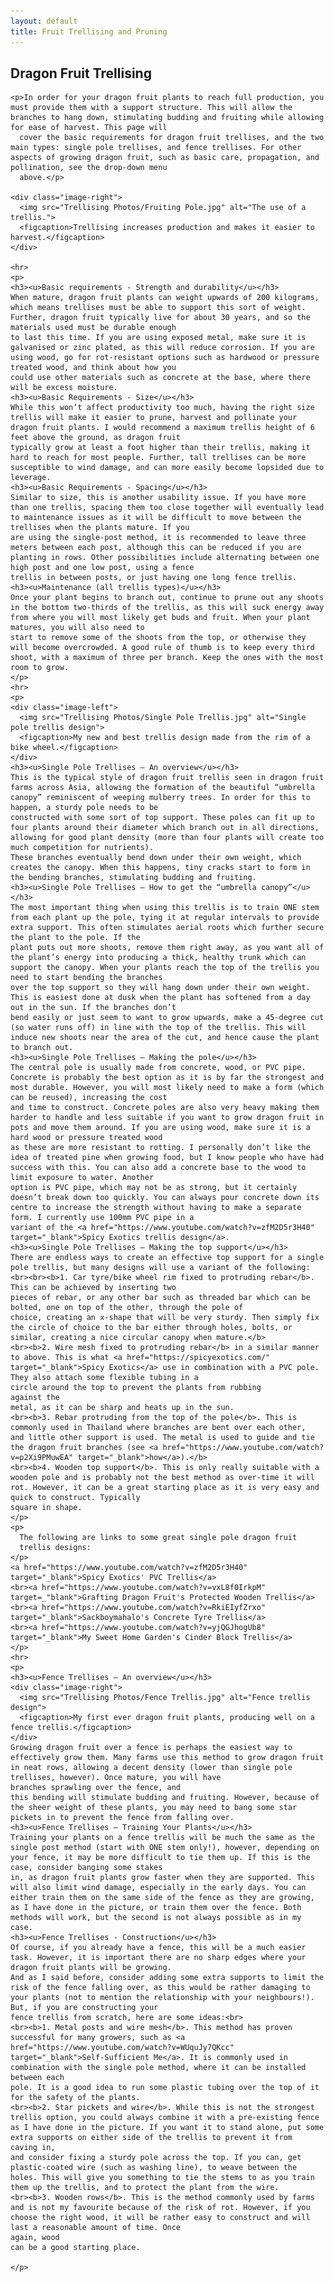 ```yaml
---
layout: default
title: Fruit Trellising and Pruning
---
```


<head>
    <link href="trellising.css" type="text/css" rel="stylesheet">
</head>

<body>
  <div class="content">
    <h2>Dragon Fruit Trellising</h2>

    <p>In order for your dragon fruit plants to reach full production, you must provide them with a support structure. This will allow the branches to hang down, stimulating budding and fruiting while allowing for ease of harvest. This page will
      cover the basic requirements for dragon fruit trellises, and the two main types: single pole trellises, and fence trellises. For other aspects of growing dragon fruit, such as basic care, propagation, and pollination, see the drop-down menu
      above.</p>

    <div class="image-right">
      <img src="Trellising Photos/Fruiting Pole.jpg" alt="The use of a trellis.">
      <figcaption>Trellising increases production and makes it easier to harvest.</figcaption>
    </div>

    <hr>
    <p>
    <h3><u>Basic requirements - Strength and durability</u></h3>
    When mature, dragon fruit plants can weight upwards of 200 kilograms, which means trellises must be able to support this sort of weight. Further, dragon fruit typically live for about 30 years, and so the materials used must be durable enough
    to last this time. If you are using exposed metal, make sure it is galvanised or zinc plated, as this will reduce corrosion. If you are using wood, go for rot-resistant options such as hardwood or pressure treated wood, and think about how you
    could use other materials such as concrete at the base, where there will be excess moisture.
    <h3><u>Basic Requirements - Size</u></h3>
    While this won’t affect productivity too much, having the right size trellis will make it easier to prune, harvest and pollinate your dragon fruit plants. I would recommend a maximum trellis height of 6 feet above the ground, as dragon fruit
    typically grow at least a foot higher than their trellis, making it hard to reach for most people. Further, tall trellises can be more susceptible to wind damage, and can more easily become lopsided due to leverage.
    <h3><u>Basic Requirements - Spacing</u></h3>
    Similar to size, this is another usability issue. If you have more than one trellis, spacing them too close together will eventually lead to maintenance issues as it will be difficult to move between the trellises when the plants mature. If you
    are using the single-post method, it is recommended to leave three meters between each post, although this can be reduced if you are planting in rows. Other possibilities include alternating between one high post and one low post, using a fence
    trellis in between posts, or just having one long fence trellis.
    <h3><u>Maintenance (all trellis types)</u></h3>
    Once your plant begins to branch out, continue to prune out any shoots in the bottom two-thirds of the trellis, as this will suck energy away from where you will most likely get buds and fruit. When your plant matures, you will also need to
    start to remove some of the shoots from the top, or otherwise they will become overcrowded. A good rule of thumb is to keep every third shoot, with a maximum of three per branch. Keep the ones with the most room to grow.
    </p>
    <hr>
    <p>
    <div class="image-left">
      <img src="Trellising Photos/Single Pole Trellis.jpg" alt="Single pole trellis design">
      <figcaption>My new and best trellis design made from the rim of a bike wheel.</figcaption>
    </div>
    <h3><u>Single Pole Trellises – An overview</u></h3>
    This is the typical style of dragon fruit trellis seen in dragon fruit farms across Asia, allowing the formation of the beautiful “umbrella canopy” reminiscent of weeping mulberry trees. In order for this to happen, a sturdy pole needs to be
    constructed with some sort of top support. These poles can fit up to four plants around their diameter which branch out in all directions, allowing for good plant density (more than four plants will create too much competition for nutrients).
    These branches eventually bend down under their own weight, which creates the canopy. When this happens, tiny cracks start to form in the bending branches, stimulating budding and fruiting.
    <h3><u>Single Pole Trellises – How to get the “umbrella canopy”</u></h3>
    The most important thing when using this trellis is to train ONE stem from each plant up the pole, tying it at regular intervals to provide extra support. This often stimulates aerial roots which further secure the plant to the pole. If the
    plant puts out more shoots, remove them right away, as you want all of the plant’s energy into producing a thick, healthy trunk which can support the canopy. When your plants reach the top of the trellis you need to start bending the branches
    over the top support so they will hang down under their own weight. This is easiest done at dusk when the plant has softened from a day out in the sun. If the branches don’t
    bend easily or just seem to want to grow upwards, make a 45-degree cut
    (so water runs off) in line with the top of the trellis. This will induce new shoots near the area of the cut, and hence cause the plant to branch out.
    <h3><u>Single Pole Trellises – Making the pole</u></h3>
    The central pole is usually made from concrete, wood, or PVC pipe. Concrete is probably the best option as it is by far the strongest and most durable. However, you will most likely need to make a form (which can be reused), increasing the cost
    and time to construct. Concrete poles are also very heavy making them harder to handle and less suitable if you want to grow dragon fruit in pots and move them around. If you are using wood, make sure it is a hard wood or pressure treated wood
    as these are more resistant to rotting. I personally don’t like the idea of treated pine when growing food, but I know people who have had success with this. You can also add a concrete base to the wood to limit exposure to water. Another
    option is PVC pipe, which may not be as strong, but it certainly doesn’t break down too quickly. You can always pour concrete down its centre to increase the strength without having to make a separate form. I currently use 100mm PVC pipe in a
    variant of the <a href="https://www.youtube.com/watch?v=zfM2D5r3H40" target="_blank">Spicy Exotics trellis design</a>.
    <h3><u>Single Pole Trellises – Making the top support</u></h3>
    There are endless ways to create an effective top support for a single pole trellis, but many designs will use a variant of the following:<br><br><b>1. Car tyre/bike wheel rim fixed to protruding rebar</b>. This can be achieved by inserting two
    pieces of rebar, or any other bar such as threaded bar which can be bolted, one on top of the other, through the pole of
    choice, creating an x-shape that will be very sturdy. Then simply fix the circle of choice to the bar either through holes, bolts, or similar, creating a nice circular canopy when mature.</b>
    <br><b>2. Wire mesh fixed to protruding rebar</b> in a similar manner to above. This is what <a href="https://spicyexotics.com/" target="_blank">Spicy Exotics</a> use in combination with a PVC pole. They also attach some flexible tubing in a
    circle around the top to prevent the plants from rubbing
    against the
    metal, as it can be sharp and heats up in the sun.
    <br><b>3. Rebar protruding from the top of the pole</b>. This is commonly used in Thailand where branches are bent over each other,
    and little other support is used. The metal is used to guide and tie the dragon fruit branches (see <a href="https://www.youtube.com/watch?v=p2Xi9PMuwEA" target="_blank">how</a>).</b>
    <br><b>4. Wooden top support</b>. This is only really suitable with a wooden pole and is probably not the best method as over-time it will rot. However, it can be a great starting place as it is very easy and quick to construct. Typically
    square in shape.
    </p>
    <p>
      The following are links to some great single pole dragon fruit
      trellis designs:
    </p>
    <a href="https://www.youtube.com/watch?v=zfM2D5r3H40" target="_blank">Spicy Exotics' PVC Trellis</a>
    <br><a href="https://www.youtube.com/watch?v=vxL8f0IrkpM" target=_"blank">Grafting Dragon Fruit's Protected Wooden Trellis</a>
    <br><a href="https://www.youtube.com/watch?v=RkiEIyfZrxo" target="_blank">Sackboymahalo's Concrete Tyre Trellis</a>
    <br><a href="https://www.youtube.com/watch?v=yjQGJhogUb8" target="_blank">My Sweet Home Garden's Cinder Block Trellis</a>
    </p>
    <hr>
    <p>
    <h3><u>Fence Trellises – An overview</u></h3>
    <div class="image-right">
      <img src="Trellising Photos/Fence Trellis.jpg" alt="Fence trellis design">
      <figcaption>My first ever dragon fruit plants, producing well on a fence trellis.</figcaption>
    </div>
    Growing dragon fruit over a fence is perhaps the easiest way to effectively grow them. Many farms use this method to grow dragon fruit in neat rows, allowing a decent density (lower than single pole trellises, however). Once mature, you will have
    branches sprawling over the fence, and
    this bending will stimulate budding and fruiting. However, because of the sheer weight of these plants, you may need to bang some star pickets in to prevent the fence from falling over.
    <h3><u>Fence Trellises – Training Your Plants</u></h3>
    Training your plants on a fence trellis will be much the same as the single post method (start with ONE stem only!), however, depending on your fence, it may be more difficult to tie them up. If this is the case, consider banging some stakes
    in, as dragon fruit plants grow faster when they are supported. This will also limit wind damage, especially in the early days. You can either train them on the same side of the fence as they are growing, as I have done in the picture, or train them over the fence. Both methods will work, but the second is not always possible as in my case.
    <h3><u>Fence Trellises - Construction</u></h3>
    Of course, if you already have a fence, this will be a much easier task. However, it is important there are no sharp edges where your dragon fruit plants will be growing.
    And as I said before, consider adding some extra supports to limit the risk of the fence falling over, as this would be rather damaging to your plants (not to mention the relationship with your neighbours!). But, if you are constructing your
    fence trellis from scratch, here are some ideas:<br>
    <br><b>1. Metal posts and wire mesh</b>. This method has proven successful for many growers, such as <a href="https://www.youtube.com/watch?v=WUquJy7QKcc" target="_blank">Self-Sufficient Me</a>. It is commonly used in combination with the single pole method, where it can be installed between each
    pole. It is a good idea to run some plastic tubing over the top of it for the safety of the plants.
    <br><b>2. Star pickets and wire</b>. While this is not the strongest trellis option, you could always combine it with a pre-existing fence as I have done in the picture. If you want it to stand alone, put some extra supports on either side of the trellis to prevent it from
    caving in,
    and consider fixing a sturdy pole across the top. If you can, get plastic-coated wire (such as washing line), to weave between the holes. This will give you something to tie the stems to as you train them up the trellis, and to protect the plant from the wire.
    <br><b>3. Wooden rows</b>. This is the method commonly used by farms and is not my favourite because of the risk of rot. However, if you choose the right wood, it will be rather easy to construct and will last a reasonable amount of time. Once
    again, wood
    can be a good starting place.

    </p>
  </div>

</body>
